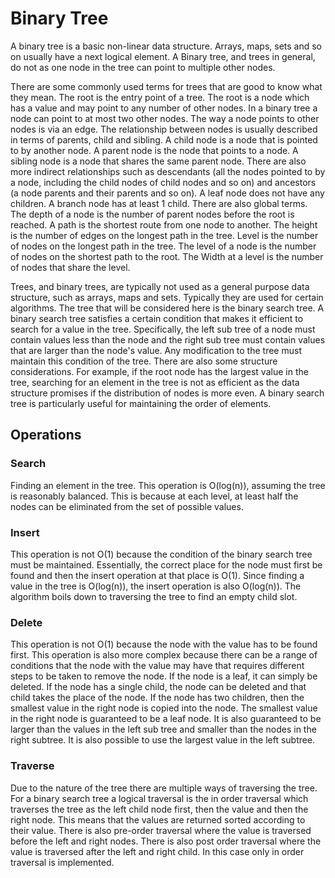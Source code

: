 # Binary Tree

A binary tree is a basic non-linear data structure. Arrays, maps, sets and so on usually have a next logical element. A Binary tree, and trees in general, do not as one node in the tree can point to multiple other nodes.

There are some commonly used terms for trees that are good to know what they mean. The root is the entry point of a tree. The root is a node which has a value and may point to any number of other nodes. In a binary tree a node can point to at most two other nodes. The way a node points to other nodes is via an edge. The relationship between nodes is usually described in terms of parents, child and sibling. A child node is a node that is pointed to by another node. A parent node is the node that points to a node. A sibling node is a node that shares the same parent node. There are also more indirect relationships such as descendants (all the nodes pointed to by a node, including the child nodes of child nodes and so on) and ancestors (a node parents and their parents and so on). A leaf node does not have any children. A branch node has at least 1 child. There are also global terms. The depth of a node is the number of parent nodes before the root is reached. A path is the shortest route from one node to another. The height is the number of edges on the longest path in the tree. Level is the number of nodes on the longest path in the tree. The level of a node is the number of nodes on the shortest path to the root. The Width at a level is the number of nodes that share the level.

Trees, and binary trees, are typically not used as a general purpose data structure, such as arrays, maps and sets. Typically they are used for certain algorithms. The tree that will be considered here is the binary search tree. A binary search tree satisfies a certain condition that makes it efficient to search for a value in the tree. Specifically, the left sub tree of a node must contain values less than the node and the right sub tree must contain values that are larger than the node's value. Any modification to the tree must maintain this condition of the tree. There are also some structure considerations. For example, if the root node has the largest value in the tree, searching for an element in the tree is not as efficient as the data structure promises if the distribution of nodes is more even. A binary search tree is particularly useful for maintaining the order of elements.

## Operations

### Search

Finding an element in the tree. This operation is O(log(n)), assuming the tree is reasonably balanced. This is because at each level, at least half the nodes can be eliminated from the set of possible values.

### Insert

This operation is not O(1) because the condition of the binary search tree must be maintained. Essentially, the correct place for the node must first be found and then the insert operation at that place is O(1). Since finding a value in the tree is O(log(n)), the insert operation is also O(log(n)). The algorithm boils down to traversing the tree to find an empty child slot.

### Delete

This operation is not O(1) because the node with the value has to be found first. This operation is also more complex because there can be a range of conditions that the node with the value may have that requires different steps to be taken to remove the node. If the node is a leaf, it can simply be deleted. If the node has a single child, the node can be deleted and that child takes the place of the node. If the node has two children, then the smallest value in the right node is copied into the node. The smallest value in the right node is guaranteed to be a leaf node. It is also guaranteed to be larger than the values in the left sub tree and smaller than the nodes in the right subtree. It is also possible to use the largest value in the left subtree.

### Traverse

Due to the nature of the tree there are multiple ways of traversing the tree. For a binary search tree a logical traversal is the in order traversal which traverses the tree as the left child node first, then the value and then the right node. This means that the values are returned sorted according to their value. There is also pre-order traversal where the value is traversed before the left and right nodes. There is also post order traversal where the value is traversed after the left and right child. In this case only in order traversal is implemented.
